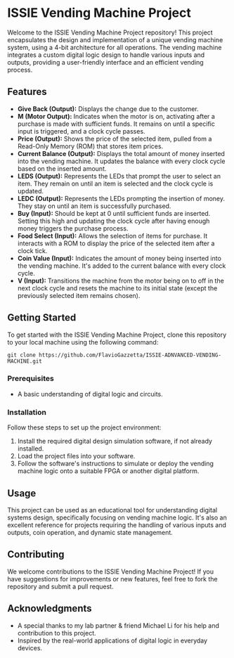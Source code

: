 
# ISSIE Vending Machine Project

Welcome to the ISSIE Vending Machine Project repository! This project encapsulates the design and implementation of a unique vending machine system, using a 4-bit architecture for all operations. The vending machine integrates a custom digital logic design to handle various inputs and outputs, providing a user-friendly interface and an efficient vending process.

## Features

- **Give Back (Output):** Displays the change due to the customer.
- **M (Motor Output):** Indicates when the motor is on, activating after a purchase is made with sufficient funds. It remains on until a specific input is triggered, and a clock cycle passes.
- **Price (Output):** Shows the price of the selected item, pulled from a Read-Only Memory (ROM) that stores item prices.
- **Current Balance (Output):** Displays the total amount of money inserted into the vending machine. It updates the balance with every clock cycle based on the inserted amount.
- **LEDS (Output):** Represents the LEDs that prompt the user to select an item. They remain on until an item is selected and the clock cycle is updated.
- **LEDC (Output):** Represents the LEDs prompting the insertion of money. They stay on until an item is successfully purchased.
- **Buy (Input):** Should be kept at 0 until sufficient funds are inserted. Setting this high and updating the clock cycle after having enough money triggers the purchase process.
- **Food Select (Input):** Allows the selection of items for purchase. It interacts with a ROM to display the price of the selected item after a clock tick.
- **Coin Value (Input):** Indicates the amount of money being inserted into the vending machine. It's added to the current balance with every clock cycle.
- **V (Input):** Transitions the machine from the motor being on to off in the next clock cycle and resets the machine to its initial state (except the previously selected item remains chosen).

## Getting Started

To get started with the ISSIE Vending Machine Project, clone this repository to your local machine using the following command:

```
git clone https://github.com/FlavioGazzetta/ISSIE-ADNVANCED-VENDING-MACHINE.git
```

### Prerequisites

- A basic understanding of digital logic and circuits.

### Installation

Follow these steps to set up the project environment:

1. Install the required digital design simulation software, if not already installed.
2. Load the project files into your software.
3. Follow the software's instructions to simulate or deploy the vending machine logic onto a suitable FPGA or another digital platform.

## Usage

This project can be used as an educational tool for understanding digital systems design, specifically focusing on vending machine logic. It's also an excellent reference for projects requiring the handling of various inputs and outputs, coin operation, and dynamic state management.

## Contributing

We welcome contributions to the ISSIE Vending Machine Project! If you have suggestions for improvements or new features, feel free to fork the repository and submit a pull request.

## Acknowledgments

- A special thanks to my lab partner & friend Michael Li for his help and contribution to this project.
- Inspired by the real-world applications of digital logic in everyday devices.
